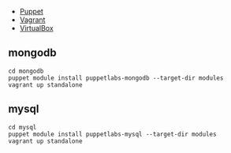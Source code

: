 * [Puppet](http://puppetlabs.com/misc/download-options)
* [Vagrant](https://www.vagrantup.com/downloads.html)
* [VirtualBox](https://www.virtualbox.org/wiki/Downloads)

## mongodb

```
cd mongodb
puppet module install puppetlabs-mongodb --target-dir modules
vagrant up standalone
```

## mysql

```
cd mysql
puppet module install puppetlabs-mysql --target-dir modules
vagrant up standalone
```
